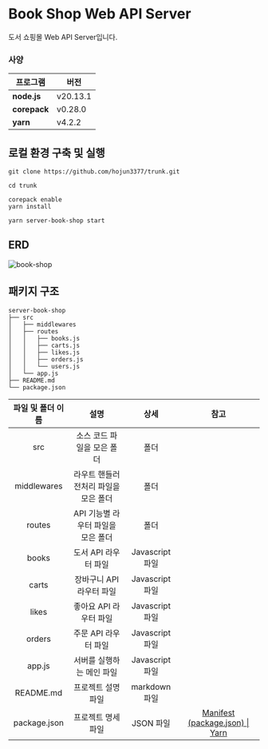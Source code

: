 # Book Shop Web API Server

도서 쇼핑몰 Web API Server입니다.

### 사양

| 프로그램     | 버전     |
| ------------ | -------- |
| **node.js**  | v20.13.1 |
| **corepack** | v0.28.0  |
| **yarn**     | v4.2.2   |

## 로컬 환경 구축 및 실행

```
git clone https://github.com/hojun3377/trunk.git

cd trunk

corepack enable
yarn install

yarn server-book-shop start
```

## ERD

![book-shop](https://github.com/hojun3377/trunk/assets/76763854/bd9cc077-9eea-4572-a69f-a72e81e7fbe2)

## 패키지 구조

```
server-book-shop
├── src
│   ├── middlewares
│   ├── routes
│   │   ├── books.js
│   │   ├── carts.js
│   │   ├── likes.js
│   │   ├── orders.js
│   │   └── users.js
│   └── app.js
├── README.md
└── package.json
```

| 파일 및 폴더 이름 |                 설명                  |      상세       |                                     참고                                      |
| :---------------: | :-----------------------------------: | :-------------: | :---------------------------------------------------------------------------: |
|        src        |      소스 코드 파일을 모은 폴더       |      폴더       |                                                                               |
|    middlewares    | 라우트 핸들러 전처리 파일을 모은 폴더 |      폴더       |                                                                               |
|      routes       |  API 기능별 라우터 파일을 모은 폴더   |      폴더       |                                                                               |
|       books       |         도서 API 라우터 파일          | Javascript 파일 |                                                                               |
|       carts       |       장바구니 API 라우터 파일        | Javascript 파일 |                                                                               |
|       likes       |        좋아요 API 라우터 파일         | Javascript 파일 |                                                                               |
|      orders       |         주문 API 라우터 파일          | Javascript 파일 |                                                                               |
|      app.js       |       서버를 실행하는 메인 파일       | Javascript 파일 |                                                                               |
|     README.md     |          프로젝트 설명 파일           |  markdown 파일  |                                                                               |
|   package.json    |          프로젝트 명세 파일           |    JSON 파일    | [Manifest (package.json) \| Yarn](https://yarnpkg.com/configuration/manifest) |
